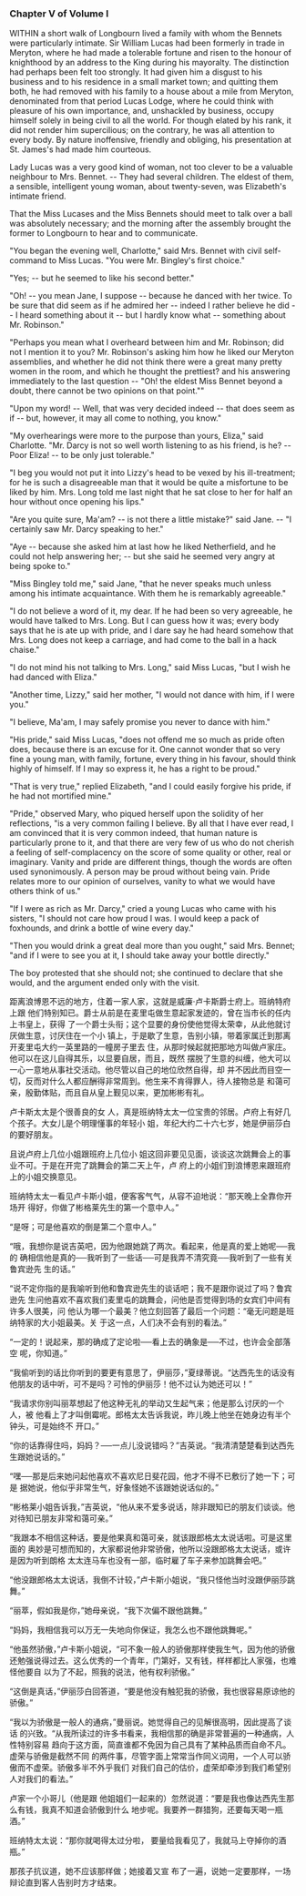 ### Chapter V of Volume I

 WITHIN a short walk of Longbourn lived a family with whom the Bennets were particularly intimate. Sir William Lucas had been formerly in trade in Meryton, where he had made a tolerable fortune and risen to the honour of knighthood by an address to the King during his mayoralty. The distinction had perhaps been felt too strongly. It had given him a disgust to his business and to his residence in a small market town; and quitting them both, he had removed with his family to a house about a mile from Meryton, denominated from that period Lucas Lodge, where he could think with pleasure of his own importance, and, unshackled by business, occupy himself solely in being civil to all the world. For though elated by his rank, it did not render him supercilious; on the contrary, he was all attention to every body. By nature inoffensive, friendly and obliging, his presentation at St. James's had made him courteous.

Lady Lucas was a very good kind of woman, not too clever to be a valuable neighbour to Mrs. Bennet. -- They had several children. The eldest of them, a sensible, intelligent young woman, about twenty-seven, was Elizabeth's intimate friend.

That the Miss Lucases and the Miss Bennets should meet to talk over a ball was absolutely necessary; and the morning after the assembly brought the former to Longbourn to hear and to communicate.

"You began the evening well, Charlotte," said Mrs. Bennet with civil self-command to Miss Lucas. "You were Mr. Bingley's first choice."

"Yes; -- but he seemed to like his second better."

"Oh! -- you mean Jane, I suppose -- because he danced with her twice. To be sure that did seem as if he admired her -- indeed I rather believe he did -- I heard something about it -- but I hardly know what -- something about Mr. Robinson."

"Perhaps you mean what I overheard between him and Mr. Robinson; did not I mention it to you? Mr. Robinson's asking him how he liked our Meryton assemblies, and whether he did not think there were a great many pretty women in the room, and which he thought the prettiest? and his answering immediately to the last question -- "Oh! the eldest Miss Bennet beyond a doubt, there cannot be two opinions on that point.""

"Upon my word! -- Well, that was very decided indeed -- that does seem as if -- but, however, it may all come to nothing, you know."

"My overhearings were more to the purpose than yours, Eliza," said Charlotte. "Mr. Darcy is not so well worth listening to as his friend, is he? -- Poor Eliza! -- to be only just tolerable."

"I beg you would not put it into Lizzy's head to be vexed by his ill-treatment; for he is such a disagreeable man that it would be quite a misfortune to be liked by him. Mrs. Long told me last night that he sat close to her for half an hour without once opening his lips."

"Are you quite sure, Ma'am? -- is not there a little mistake?" said Jane. -- "I certainly saw Mr. Darcy speaking to her."

"Aye -- because she asked him at last how he liked Netherfield, and he could not help answering her; -- but she said he seemed very angry at being spoke to."

"Miss Bingley told me," said Jane, "that he never speaks much unless among his intimate acquaintance. With them he is remarkably agreeable."

"I do not believe a word of it, my dear. If he had been so very agreeable, he would have talked to Mrs. Long. But I can guess how it was; every body says that he is ate up with pride, and I dare say he had heard somehow that Mrs. Long does not keep a carriage, and had come to the ball in a hack chaise."

"I do not mind his not talking to Mrs. Long," said Miss Lucas, "but I wish he had danced with Eliza."

"Another time, Lizzy," said her mother, "I would not dance with him, if I were you."

"I believe, Ma'am, I may safely promise you never to dance with him."

"His pride," said Miss Lucas, "does not offend me so much as pride often does, because there is an excuse for it. One cannot wonder that so very fine a young man, with family, fortune, every thing in his favour, should think highly of himself. If I may so express it, he has a right to be proud."

"That is very true," replied Elizabeth, "and I could easily forgive his pride, if he had not mortified mine."

"Pride," observed Mary, who piqued herself upon the solidity of her reflections, "is a very common failing I believe. By all that I have ever read, I am convinced that it is very common indeed, that human nature is particularly prone to it, and that there are very few of us who do not cherish a feeling of self-complacency on the score of some quality or other, real or imaginary. Vanity and pride are different things, though the words are often used synonimously. A person may be proud without being vain. Pride relates more to our opinion of ourselves, vanity to what we would have others think of us."

"If I were as rich as Mr. Darcy," cried a young Lucas who came with his sisters, "I should not care how proud I was. I would keep a pack of foxhounds, and drink a bottle of wine every day."

"Then you would drink a great deal more than you ought," said Mrs. Bennet; "and if I were to see you at it, I should take away your bottle directly."

The boy protested that she should not; she continued to declare that she would, and the argument ended only with the visit.

距离浪博恩不远的地方，住着一家人家，这就是威廉·卢卡斯爵士府上。班纳特府上跟 他们特别知已。爵士从前是在麦里屯做生意起家发迹的，曾在当市长的任内上书皇上，获得 了一个爵士头衔；这个显要的身份使他觉得太荣幸，从此他就讨厌做生意，讨厌住在一个小 镇上，于是歇了生意，告别小镇，带着家属迁到那离开麦里屯大约一英里路的一幢房子里去 住，从那时候起就把那地方叫做卢家庄。他可以在这儿自得其乐，以显要自居，而且，既然 摆脱了生意的纠缠，他大可以一心一意地从事社交活动。他尽管以自己的地位欣然自得，却 并不因此而目空一切，反而对什么人都应酬得非常周到。他生来不肯得罪人，待人接物总是 和蔼可亲，殷勤体贴，而且自从皇上觐见以来，更加彬彬有礼。

卢卡斯太太是个很善良的女 人，真是班纳特太太一位宝贵的邻居。卢府上有好几个孩子。大女儿是个明理懂事的年轻小 姐，年纪大约二十六七岁，她是伊丽莎白的要好朋友。

且说卢府上几位小姐跟班府上几位小 姐这回非要见见面，谈谈这次跳舞会上的事业不可。于是在开完了跳舞会的第二天上午，卢 府上的小姐们到浪博恩来跟班府上的小姐交换意见。

班纳特太太一看见卢卡斯小姐，便客客气气，从容不迫地说：“那天晚上全靠你开场开 得好，你做了彬格莱先生的第一个意中人。”

“是呀；可是他喜欢的倒是第二个意中人。”

“哦，我想你是说吉英吧，因为他跟她跳了两次。看起来，他是真的爱上她呢──我的 确相信他是真的──我听到了一些话──可是我弄不清究竟──我听到了一些有关鲁宾逊先 生的话。”

“说不定你指的是我喻听到他和鲁宾逊先生的谈话吧；我不是跟你说过了吗？鲁宾逊先 生问他喜欢不喜欢我们麦里屯的跳舞会，问他是否觉得到场的女宾们中间有许多人很美，问 他认为哪一个最美？他立刻回答了最后一个问题：“毫无问题是班纳特家的大小姐最美。关 于这一点，人们决不会有别的看法。”

“一定的！说起来，那的确成了定论啦──看上去的确象是──不过，也许会全部落空 呢，你知道。”

“我偷听到的话比你听到的要更有意思了，伊丽莎，”夏绿蒂说。“达西先生的话没有 他朋友的话中听，可不是吗？可怜的伊丽莎！他不过认为她还可以！”

“我请求你别叫丽萃想起了他这种无礼的举动又生起气来；他是那么讨厌的一个人，被 他看上了才叫倒霉呢。郎格太太告诉我说，昨儿晚上他坐在她身边有半个钟头，可是始终不 开口。”

“你的话靠得住吗，妈妈？──一点儿没说错吗？”吉英说。“我清清楚楚看到达西先 生跟她说话的。”

“嘿──那是后来她问起他喜欢不喜欢尼日斐花园，他才不得不已敷衍了她一下；可是 据她说，他似乎非常生气，好象怪她不该跟她说话似的。”

“彬格莱小姐告诉我，”吉英说，“他从来不爱多说话，除非跟知已的朋友们谈谈。他 对待知已朋友非常和蔼可亲。”

“我跟本不相信这种话，要是他果真和蔼可亲，就该跟郎格太太说话啦。可是这里面的 奥妙是可想而知的，大家都说他非常骄傲，他所以没跟郎格太太说话，或许是因为听到朗格 太太连马车也没有一部，临时雇了车子来参加跳舞会吧。”

“他没跟郎格太太说话，我倒不计较，”卢卡斯小姐说，“我只怪他当时没跟伊丽莎跳 舞。”

“丽萃，假如我是你，”她母亲说，“我下次偏不跟他跳舞。”

“妈妈，我相信我可以万无一失地向你保证，我怎么也不跟他跳舞呢。”

“他虽然骄傲，”卢卡斯小姐说，“可不象一般人的骄傲那样使我生气，因为他的骄傲 还勉强说得过去。这么优秀的一个青年，门第好，又有钱，样样都比人家强，也难怪他要自 以为了不起，照我的说法，他有权利骄傲。”

“这倒是真话，”伊丽莎白回答道，“要是他没有触犯我的骄傲，我也很容易原谅他的 骄傲。”

“我以为骄傲是一般人的通病，”曼丽说。她觉得自己的见解很高明，因此提高了谈话 的兴致。“从我所读过的许多书看来，我相信那的确是非常普遍的一种通病，人性特别容易 趋向于这方面，简直谁都不免因为自己具有了某种品质而自命不凡。虚荣与骄傲是截然不同 的两件事，尽管字面上常常当作同义词用，一个人可以骄傲而不虚荣。骄傲多半不外乎我们 对我们自己的估价，虚荣却牵涉到我们希望别人对我们的看法。”

卢家一个小哥儿（他是跟 他姐姐们一起来的）忽然说道：“要是我也像达西先生那么有钱，我真不知道会骄傲到什么 地步呢。我要养一群猎狗，还要每天喝一瓶酒。”

班纳特太太说：“那你就喝得太过分啦， 要量给我看见了，我就马上夺掉你的酒瓶。”

那孩子抗议道，她不应该那样做；她接着又宣 布了一遍，说她一定要那样，一场辩论直到客人告别时方才结束。



